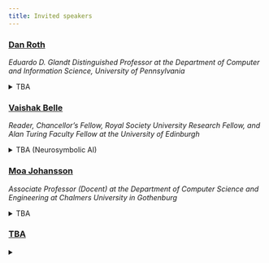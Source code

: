 ```yaml
---
title: Invited speakers
---
```


### [Dan Roth](https://www.cis.upenn.edu/~danroth/)
_Eduardo D. Glandt Distinguished Professor at the Department of Computer and Information Science, University of Pennsylvania_

<details>
<summary>TBA</summary>

</details>

### [Vaishak Belle](http://www.vaishakbelle.org/about/)
_Reader, Chancellor’s Fellow, Royal Society University Research Fellow, and Alan Turing Faculty Fellow at the University of Edinburgh_

<details>
<summary>TBA (Neurosymbolic AI)</summary>
   
</details>

### [Moa Johansson](https://www.cse.chalmers.se/~jomoa/)
_Associate Professor (Docent) at the Department of Computer Science and Engineering at Chalmers University in Gothenburg_

<details>
<summary>TBA</summary>

</details>


### [TBA]()


<details><summary></summary>

</details>


